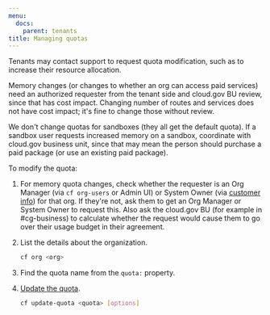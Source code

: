 ```yaml
---
menu:
  docs:
    parent: tenants
title: Managing quotas
---
```


Tenants may contact support to request quota modification, such as to increase their resource allocation.

Memory changes (or changes to whether an org can access paid services) need an authorized requester from the tenant side and cloud.gov BU review, since that has cost impact. Changing number of routes and services does not have cost impact; it's fine to change those without review.

We don't change quotas for sandboxes (they all get the default quota). If a sandbox user requests increased memory on a sandbox, coordinate with cloud.gov business unit, since that may mean the person should purchase a paid package (or use an existing paid package).

To modify the quota:

1. For memory quota changes, check whether the requester is an Org Manager (via `cf org-users` or Admin UI) or System Owner (via [customer info](https://docs.google.com/spreadsheets/d/1Bdzl9n2E1MXWV4elXvZ-nYuZmmEj4PEU-u5aZlNGZF4/edit#gid=131031416)) for that org. If they're not, ask them to get an Org Manager or System Owner to request this. Also ask the cloud.gov BU (for example in #cg-business) to calculate whether the request would cause them to go over their usage budget in their agreement.
1. List the details about the organization.

    ```sh
    cf org <org>
    ```

1. Find the quota name from the `quota:` property.
1. [Update the quota](https://docs.cloudfoundry.org/adminguide/quota-plans.html#update-quota).

    ```sh
    cf update-quota <quota> [options]
    ```
